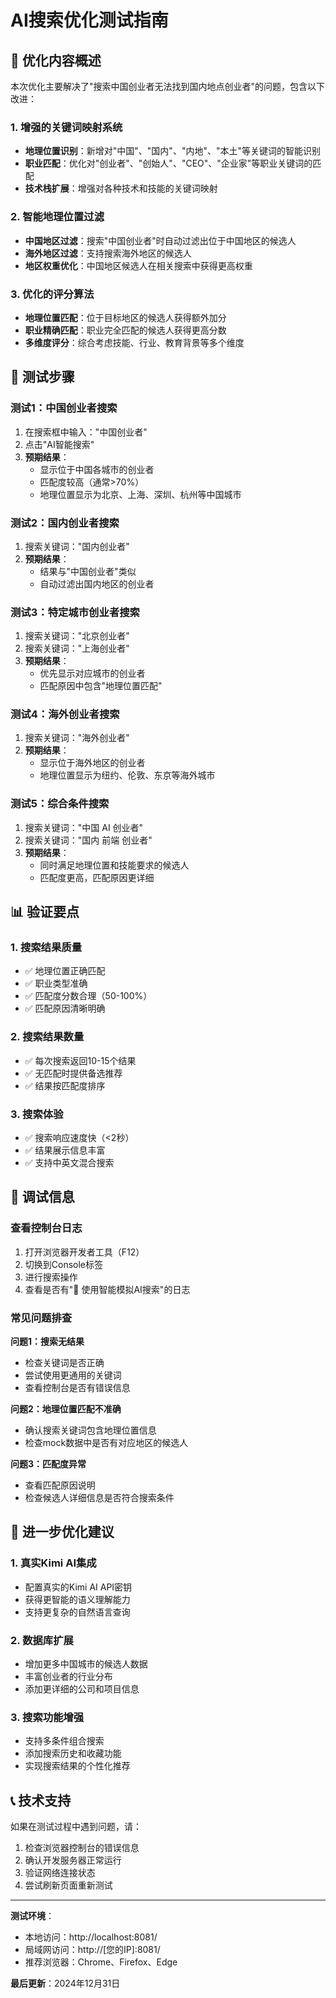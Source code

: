 # AI搜索优化测试指南

## 🎯 优化内容概述

本次优化主要解决了"搜索中国创业者无法找到国内地点创业者"的问题，包含以下改进：

### 1. 增强的关键词映射系统
- **地理位置识别**：新增对"中国"、"国内"、"内地"、"本土"等关键词的智能识别
- **职业匹配**：优化对"创业者"、"创始人"、"CEO"、"企业家"等职业关键词的匹配
- **技术栈扩展**：增强对各种技术和技能的关键词映射

### 2. 智能地理位置过滤
- **中国地区过滤**：搜索"中国创业者"时自动过滤出位于中国地区的候选人
- **海外地区过滤**：支持搜索海外地区的候选人
- **地区权重优化**：中国地区候选人在相关搜索中获得更高权重

### 3. 优化的评分算法
- **地理位置匹配**：位于目标地区的候选人获得额外加分
- **职业精确匹配**：职业完全匹配的候选人获得更高分数
- **多维度评分**：综合考虑技能、行业、教育背景等多个维度

## 🧪 测试步骤

### 测试1：中国创业者搜索
1. 在搜索框中输入："中国创业者"
2. 点击"AI智能搜索"
3. **预期结果**：
   - 显示位于中国各城市的创业者
   - 匹配度较高（通常>70%）
   - 地理位置显示为北京、上海、深圳、杭州等中国城市

### 测试2：国内创业者搜索
1. 搜索关键词："国内创业者"
2. **预期结果**：
   - 结果与"中国创业者"类似
   - 自动过滤出国内地区的创业者

### 测试3：特定城市创业者搜索
1. 搜索关键词："北京创业者"
2. 搜索关键词："上海创业者"
3. **预期结果**：
   - 优先显示对应城市的创业者
   - 匹配原因中包含"地理位置匹配"

### 测试4：海外创业者搜索
1. 搜索关键词："海外创业者"
2. **预期结果**：
   - 显示位于海外地区的创业者
   - 地理位置显示为纽约、伦敦、东京等海外城市

### 测试5：综合条件搜索
1. 搜索关键词："中国 AI 创业者"
2. 搜索关键词："国内 前端 创业者"
3. **预期结果**：
   - 同时满足地理位置和技能要求的候选人
   - 匹配度更高，匹配原因更详细

## 📊 验证要点

### 1. 搜索结果质量
- ✅ 地理位置正确匹配
- ✅ 职业类型准确
- ✅ 匹配度分数合理（50-100%）
- ✅ 匹配原因清晰明确

### 2. 搜索结果数量
- ✅ 每次搜索返回10-15个结果
- ✅ 无匹配时提供备选推荐
- ✅ 结果按匹配度排序

### 3. 搜索体验
- ✅ 搜索响应速度快（<2秒）
- ✅ 结果展示信息丰富
- ✅ 支持中英文混合搜索

## 🔧 调试信息

### 查看控制台日志
1. 打开浏览器开发者工具（F12）
2. 切换到Console标签
3. 进行搜索操作
4. 查看是否有"🤖 使用智能模拟AI搜索"的日志

### 常见问题排查

**问题1：搜索无结果**
- 检查关键词是否正确
- 尝试使用更通用的关键词
- 查看控制台是否有错误信息

**问题2：地理位置匹配不准确**
- 确认搜索关键词包含地理位置信息
- 检查mock数据中是否有对应地区的候选人

**问题3：匹配度异常**
- 查看匹配原因说明
- 检查候选人详细信息是否符合搜索条件

## 🚀 进一步优化建议

### 1. 真实Kimi AI集成
- 配置真实的Kimi AI API密钥
- 获得更智能的语义理解能力
- 支持更复杂的自然语言查询

### 2. 数据库扩展
- 增加更多中国城市的候选人数据
- 丰富创业者的行业分布
- 添加更详细的公司和项目信息

### 3. 搜索功能增强
- 支持多条件组合搜索
- 添加搜索历史和收藏功能
- 实现搜索结果的个性化推荐

## 📞 技术支持

如果在测试过程中遇到问题，请：
1. 检查浏览器控制台的错误信息
2. 确认开发服务器正常运行
3. 验证网络连接状态
4. 尝试刷新页面重新测试

---

**测试环境**：
- 本地访问：http://localhost:8081/
- 局域网访问：http://[您的IP]:8081/
- 推荐浏览器：Chrome、Firefox、Edge

**最后更新**：2024年12月31日